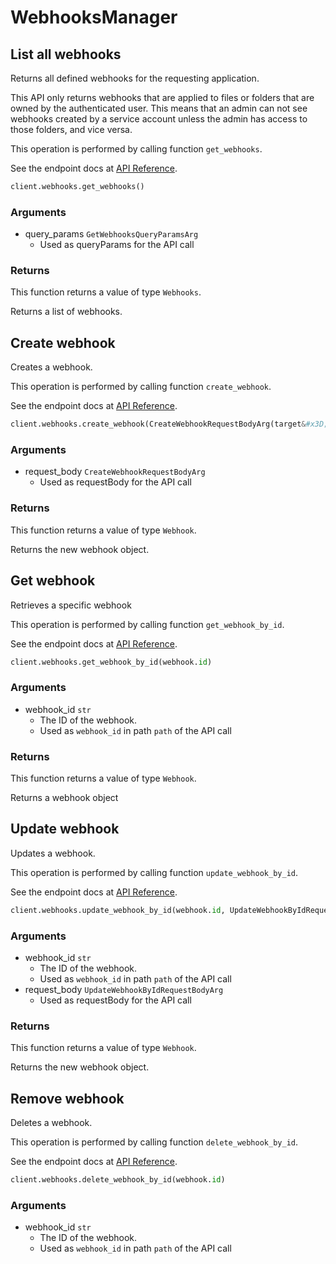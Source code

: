 # WebhooksManager

## List all webhooks

Returns all defined webhooks for the requesting application.

This API only returns webhooks that are applied to files or folders that are
owned by the authenticated user. This means that an admin can not see webhooks
created by a service account unless the admin has access to those folders, and
vice versa.

This operation is performed by calling function `get_webhooks`.

See the endpoint docs at
[API Reference](https://developer.box.com/reference/get-webhooks/).

<!-- sample get_webhooks -->
```python
client.webhooks.get_webhooks()
```

### Arguments

- query_params `GetWebhooksQueryParamsArg`
  - Used as queryParams for the API call


### Returns

This function returns a value of type `Webhooks`.

Returns a list of webhooks.


## Create webhook

Creates a webhook.

This operation is performed by calling function `create_webhook`.

See the endpoint docs at
[API Reference](https://developer.box.com/reference/post-webhooks/).

<!-- sample post_webhooks -->
```python
client.webhooks.create_webhook(CreateWebhookRequestBodyArg(target&#x3D;CreateWebhookRequestBodyArgTargetField(id&#x3D;folder.id, type&#x3D;CreateWebhookRequestBodyArgTargetFieldTypeField.FOLDER.value), address&#x3D;&#x27;https://example.com/new-webhook&#x27;, triggers&#x3D;[&#x27;FILE.UPLOADED&#x27;]))
```

### Arguments

- request_body `CreateWebhookRequestBodyArg`
  - Used as requestBody for the API call


### Returns

This function returns a value of type `Webhook`.

Returns the new webhook object.


## Get webhook

Retrieves a specific webhook

This operation is performed by calling function `get_webhook_by_id`.

See the endpoint docs at
[API Reference](https://developer.box.com/reference/get-webhooks-id/).

<!-- sample get_webhooks_id -->
```python
client.webhooks.get_webhook_by_id(webhook.id)
```

### Arguments

- webhook_id `str`
  - The ID of the webhook.
  - Used as `webhook_id` in path `path` of the API call


### Returns

This function returns a value of type `Webhook`.

Returns a webhook object


## Update webhook

Updates a webhook.

This operation is performed by calling function `update_webhook_by_id`.

See the endpoint docs at
[API Reference](https://developer.box.com/reference/put-webhooks-id/).

<!-- sample put_webhooks_id -->
```python
client.webhooks.update_webhook_by_id(webhook.id, UpdateWebhookByIdRequestBodyArg(address&#x3D;&#x27;https://example.com/updated-webhook&#x27;))
```

### Arguments

- webhook_id `str`
  - The ID of the webhook.
  - Used as `webhook_id` in path `path` of the API call
- request_body `UpdateWebhookByIdRequestBodyArg`
  - Used as requestBody for the API call


### Returns

This function returns a value of type `Webhook`.

Returns the new webhook object.


## Remove webhook

Deletes a webhook.

This operation is performed by calling function `delete_webhook_by_id`.

See the endpoint docs at
[API Reference](https://developer.box.com/reference/delete-webhooks-id/).

<!-- sample delete_webhooks_id -->
```python
client.webhooks.delete_webhook_by_id(webhook.id)
```

### Arguments

- webhook_id `str`
  - The ID of the webhook.
  - Used as `webhook_id` in path `path` of the API call


